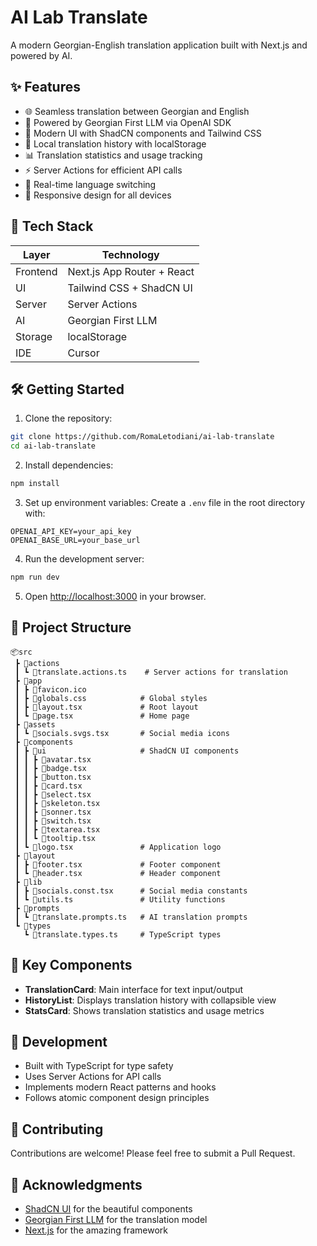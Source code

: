 # AI Lab Translate

A modern Georgian-English translation application built with Next.js and powered by AI.

## ✨ Features

- 🌐 Seamless translation between Georgian and English
- 🧠 Powered by Georgian First LLM via OpenAI SDK
- 🎨 Modern UI with ShadCN components and Tailwind CSS
- 💾 Local translation history with localStorage
- 📊 Translation statistics and usage tracking
- ⚡ Server Actions for efficient API calls
- 🔄 Real-time language switching
- 📱 Responsive design for all devices

## 🚀 Tech Stack

| Layer    | Technology                 |
| -------- | -------------------------- |
| Frontend | Next.js App Router + React |
| UI       | Tailwind CSS + ShadCN UI   |
| Server   | Server Actions             |
| AI       | Georgian First LLM         |
| Storage  | localStorage               |
| IDE      | Cursor                     |

## 🛠️ Getting Started

1. Clone the repository:

```bash
git clone https://github.com/RomaLetodiani/ai-lab-translate
cd ai-lab-translate
```

2. Install dependencies:

```bash
npm install
```

3. Set up environment variables:
   Create a `.env` file in the root directory with:

```
OPENAI_API_KEY=your_api_key
OPENAI_BASE_URL=your_base_url
```

4. Run the development server:

```bash
npm run dev
```

5. Open [http://localhost:3000](http://localhost:3000) in your browser.

## 📁 Project Structure

```
📦src
 ┣ 📂actions
 ┃ ┗ 📜translate.actions.ts    # Server actions for translation
 ┣ 📂app
 ┃ ┣ 📜favicon.ico
 ┃ ┣ 📜globals.css            # Global styles
 ┃ ┣ 📜layout.tsx             # Root layout
 ┃ ┗ 📜page.tsx               # Home page
 ┣ 📂assets
 ┃ ┗ 📜socials.svgs.tsx       # Social media icons
 ┣ 📂components
 ┃ ┣ 📂ui                     # ShadCN UI components
 ┃ ┃ ┣ 📜avatar.tsx
 ┃ ┃ ┣ 📜badge.tsx
 ┃ ┃ ┣ 📜button.tsx
 ┃ ┃ ┣ 📜card.tsx
 ┃ ┃ ┣ 📜select.tsx
 ┃ ┃ ┣ 📜skeleton.tsx
 ┃ ┃ ┣ 📜sonner.tsx
 ┃ ┃ ┣ 📜switch.tsx
 ┃ ┃ ┣ 📜textarea.tsx
 ┃ ┃ ┗ 📜tooltip.tsx
 ┃ ┗ 📜logo.tsx               # Application logo
 ┣ 📂layout
 ┃ ┣ 📜footer.tsx             # Footer component
 ┃ ┗ 📜header.tsx             # Header component
 ┣ 📂lib
 ┃ ┣ 📜socials.const.tsx      # Social media constants
 ┃ ┗ 📜utils.ts               # Utility functions
 ┣ 📂prompts
 ┃ ┗ 📜translate.prompts.ts   # AI translation prompts
 ┗ 📂types
   ┗ 📜translate.types.ts     # TypeScript types
```

## 🎯 Key Components

- **TranslationCard**: Main interface for text input/output
- **HistoryList**: Displays translation history with collapsible view
- **StatsCard**: Shows translation statistics and usage metrics

## 🔧 Development

- Built with TypeScript for type safety
- Uses Server Actions for API calls
- Implements modern React patterns and hooks
- Follows atomic component design principles

## 🤝 Contributing

Contributions are welcome! Please feel free to submit a Pull Request.

## 🙏 Acknowledgments

- [ShadCN UI](https://ui.shadcn.com/) for the beautiful components
- [Georgian First LLM](https://ailab.ge/) for the translation model
- [Next.js](https://nextjs.org/) for the amazing framework
